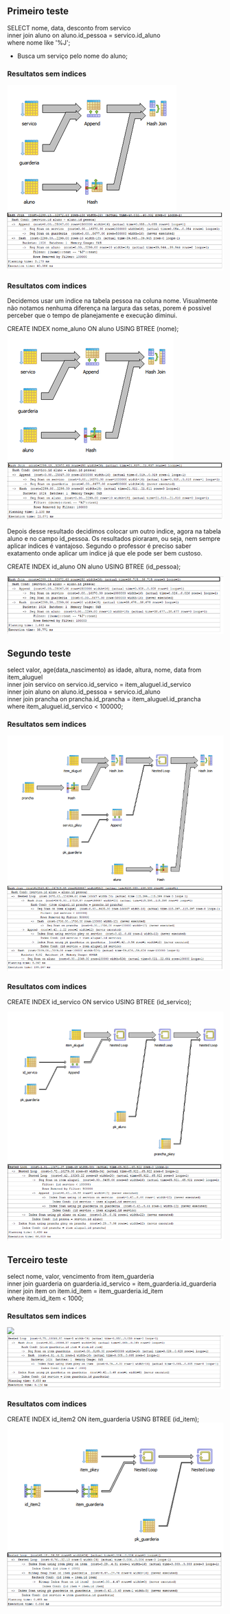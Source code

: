 ## Primeiro teste

SELECT nome, data, desconto from servico <br>
inner join aluno on aluno.id_pessoa = servico.id_aluno<br>
where nome like '%J';<br>

 - Busca um serviço pelo nome do aluno;

### Resultatos sem indices

![](https://github.com/andrebvitoria/Trabalho-Integrado-5-Periodo/blob/master/Banco%20de%20dados/indicesServicos/imagens/semIndice1.PNG)
![](https://github.com/andrebvitoria/Trabalho-Integrado-5-Periodo/blob/master/Banco%20de%20dados/indicesServicos/imagens/semIndiceAnalise1.PNG)

### Resultatos com indices
Decidemos usar um indice na tabela pessoa na coluna nome. Visualmente não notamos nenhuma diferença na largura das setas, porem é possivel perceber que o tempo de planejamente e execução diminui.

CREATE INDEX nome_aluno ON aluno USING BTREE (nome);<br>
![](https://github.com/andrebvitoria/Trabalho-Integrado-5-Periodo/blob/master/Banco%20de%20dados/indicesServicos/imagens/comIndice1.PNG)
![](https://github.com/andrebvitoria/Trabalho-Integrado-5-Periodo/blob/master/Banco%20de%20dados/indicesServicos/imagens/comIndiceAnalise1.PNG)

Depois desse resultado decidimos colocar um outro indice, agora na tabela aluno e no campo id_pessoa. Os resultados pioraram, ou seja, nem sempre aplicar indices é vantajoso. Segundo o professor é preciso saber exatamento onde aplicar um indice já que ele pode ser bem custoso.

CREATE INDEX id_aluno ON aluno USING BTREE (id_pessoa);<br>

![](https://github.com/andrebvitoria/Trabalho-Integrado-5-Periodo/blob/master/Banco%20de%20dados/indicesServicos/imagens/comIndiceAnalise12.PNG)

## Segundo teste

select valor, age(data_nascimento) as idade, altura, nome, data from item_aluguel<br>
inner join servico on servico.id_servico =  item_aluguel.id_servico<br>
inner join aluno on aluno.id_pessoa = servico.id_aluno<br>
inner join prancha on prancha.id_prancha = item_aluguel.id_prancha<br>
where item_aluguel.id_servico < 100000;<br>

### Resultatos sem indices

![](https://github.com/andrebvitoria/Trabalho-Integrado-5-Periodo/blob/master/Banco%20de%20dados/indicesServicos/imagens/SemIndice2.PNG)
![](https://github.com/andrebvitoria/Trabalho-Integrado-5-Periodo/blob/master/Banco%20de%20dados/indicesServicos/imagens/SemIndiceAnalise2.PNG)

### Resultatos com indices
CREATE INDEX id_servico ON servico USING BTREE (id_servico);<br>

![](https://github.com/andrebvitoria/Trabalho-Integrado-5-Periodo/blob/master/Banco%20de%20dados/indicesServicos/imagens/ComIndice2.PNG)
![](https://github.com/andrebvitoria/Trabalho-Integrado-5-Periodo/blob/master/Banco%20de%20dados/indicesServicos/imagens/ComIndiceAnalise2.PNG)



## Terceiro teste

select nome, valor, vencimento from item_guarderia <br>
inner join guarderia on guarderia.id_servico = item_guarderia.id_guarderia<br>
inner join item on item.id_item = item_guarderia.id_item<br>
where item.id_item < 1000;<br>

### Resultatos sem indices
![](https://github.com/andrebvitoria/Trabalho-Integrado-5-Periodo/blob/master/Banco%20de%20dados/indicesServicos/imagens/SemIndice3.PNG.PNG)
![](https://github.com/andrebvitoria/Trabalho-Integrado-5-Periodo/blob/master/Banco%20de%20dados/indicesServicos/imagens/SemIndiceAnalise3.PNG)

### Resultatos com indices
CREATE INDEX id_item2 ON item_guarderia USING BTREE (id_item);<br>
![](https://github.com/andrebvitoria/Trabalho-Integrado-5-Periodo/blob/master/Banco%20de%20dados/indicesServicos/imagens/ComIndice3.PNG)
![](https://github.com/andrebvitoria/Trabalho-Integrado-5-Periodo/blob/master/Banco%20de%20dados/indicesServicos/imagens/ComIndiceAnalise3.PNG)


